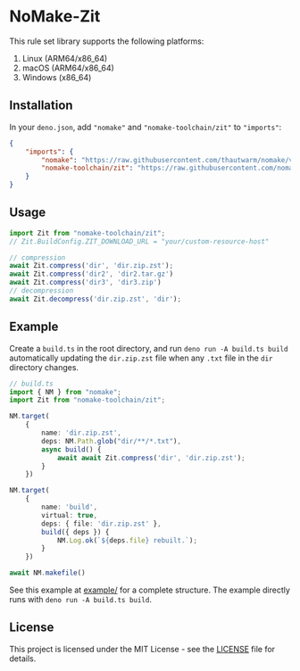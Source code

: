 # NoMake-Zit

This rule set library supports the following platforms:
1. Linux (ARM64/x86_64)
2. macOS (ARM64/x86_64)
3. Windows (x86_64)

## Installation

In your `deno.json`, add `"nomake"` and `"nomake-toolchain/zit"` to `"imports"`:

```json
{
    "imports": {
        "nomake": "https://raw.githubusercontent.com/thautwarm/nomake/v0.1.9/mod.ts",
        "nomake-toolchain/zit": "https://raw.githubusercontent.com/nomake-toolchain/nomake-zit/v0.1.0/mod.ts"
    }
}
```

## Usage

```typescript
import Zit from "nomake-toolchain/zit";
// Zit.BuildConfig.ZIT_DOWNLOAD_URL = "your/custom-resource-host"

// compression
await Zit.compress('dir', 'dir.zip.zst');
await Zit.compress('dir2', 'dir2.tar.gz')
await Zit.compress('dir3', 'dir3.zip')
// decompression
await Zit.decompress('dir.zip.zst', 'dir');
```

## Example

Create a `build.ts` in the root directory, and run `deno run -A build.ts build` automatically
updating the `dir.zip.zst` file when any `.txt` file in the `dir` directory changes.

```typescript
// build.ts
import { NM } from "nomake";
import Zit from "nomake-toolchain/zit";

NM.target(
    {
        name: 'dir.zip.zst',
        deps: NM.Path.glob("dir/**/*.txt"),
        async build() {
            await await Zit.compress('dir', 'dir.zip.zst');
        }
    })

NM.target(
    {
        name: 'build',
        virtual: true,
        deps: { file: 'dir.zip.zst' },
        build({ deps }) {
            NM.Log.ok(`${deps.file} rebuilt.`);
        }
    })

await NM.makefile()
```

See this example at [example/](https://github.com/nomake-toolchain/nomake-zit/tree/main/example) for a complete structure. The example directly runs with `deno run -A build.ts build`.


## License

This project is licensed under the MIT License - see the [LICENSE](LICENSE) file for details.